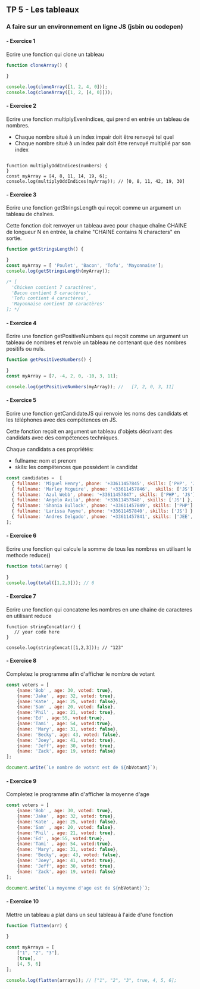 ## TP 5 -  Les tableaux

### A faire sur un environnement en ligne JS (jsbin ou codepen)

#### -  Exercice 1
Ecrire une fonction qui clone un tableau

```javascript 
function cloneArray() {
  
}

console.log(cloneArray([1, 2, 4, 0]));
console.log(cloneArray([1, 2, [4, 0]]));
```

#### -  Exercice 2

Ecrire une fonction multiplyEvenIndices, qui prend en entrée un tableau de nombres.
* Chaque nombre situé à un index impair doit être renvoyé tel quel
* Chaque nombre situé à un index pair doit être renvoyé multiplié par son index

```

function multiplyOddIndices(numbers) {
}
const myArray = [4, 8, 11, 14, 19, 6];
console.log(multiplyOddIndices(myArray)); // [0, 8, 11, 42, 19, 30]
``` 

#### -  Exercice 3

Ecrire une fonction getStringsLength qui reçoit comme un argument un tableau de chaînes.

Cette fonction doit renvoyer un tableau avec pour chaque chaîne CHAINE de longueur N en entrée, la chaîne "CHAINE contains N characters"
en sortie.

```javascript
function getStringsLength() {

}
const myArray = [ 'Poulet', 'Bacon', 'Tofu', 'Mayonnaise'];
console.log(getStringsLength(myArray));

/* [
  'Chicken contient 7 caractères',
  'Bacon contient 5 caractères',
  'Tofu contient 4 caractères',
  'Mayonnaise contient 10 caractères'
]; */
```


#### -  Exercice 4
Ecrire une fonction getPositiveNumbers qui reçoit comme un argument un tableau de nombres et 
renvoie un tableau ne contenant que des nombres positifs ou nuls.

```javascript
function getPositivesNumbers() {

}
const myArray = [7, -4, 2, 0, -10, 3, 11];

console.log(getPositiveNumbers(myArray)); //   [7, 2, 0, 3, 11]

``` 

#### -  Exercice 5
Ecrire une fonction getCandidateJS qui renvoie les noms des candidats et les téléphones avec des compétences en JS. 

Cette fonction reçoit en argument un tableau d'objets décrivant des candidats avec des compétences techniques. 

Chaque candidats a ces propriétés:
- fullname: nom et prenom
- skils: les compétences que possèdent le candidat


```javascript
const candidates =  [
  { fullname: 'Miguel Henry', phone: '+33611457845', skills: ['PHP', 'JS'] },
  { fullname: 'Marley Mcguire', phone: '+33611457846',  skills: ['JS'] },
  { fullname: 'Azul Webb', phone: '+33611457847', skills: ['PHP', 'JS'] },
  { fullname: 'Angelo Avila', phone: '+33611457848', skills: ['JS'] },
  { fullname: 'Shania Bullock', phone: '+33611457849', skills: ['PHP'] },
  { fullname: 'Larissa Payne', phone: '+33611457840', skills: ['JS'] },
  { fullname: 'Andres Delgado', phone: '+33611457841', skills: ['JEE', 'JS'] }
];
```

#### -  Exercice 6
Ecrire une fonction qui calcule la somme de tous les nombres en utilisant le methode reduce()

```javascript
function total(array) {
   
}
console.log(total([1,2,3])); // 6
``` 

#### -  Exercice 7
Ecrire une fonction qui concatene les nombres en une chaine de caracteres en utilisant reduce

```jaavscript
function stringConcat(arr) {
   // your code here 
}

console.log(stringConcat([1,2,3])); // "123"
``` 

#### -  Exercice 8
Completez le programme afin d'afficher le nombre de votant

```javascript
const voters = [
    {name:'Bob' , age: 30, voted: true},
    {name:'Jake' , age: 32, voted: true},
    {name:'Kate' , age: 25, voted: false},
    {name:'Sam' , age: 20, voted: false},
    {name:'Phil' , age: 21, voted: true},
    {name:'Ed' , age:55, voted:true},
    {name:'Tami' , age: 54, voted:true},
    {name: 'Mary', age: 31, voted: false},
    {name: 'Becky', age: 43, voted: false},
    {name: 'Joey', age: 41, voted: true},
    {name: 'Jeff', age: 30, voted: true},
    {name: 'Zack', age: 19, voted: false}
];

document.write(`Le nombre de votant est de ${nbVotant}`);
```

#### -  Exercice 9
Completez le programme afin d'afficher la moyenne d'age

```javascript
const voters = [
    {name:'Bob' , age: 30, voted: true},
    {name:'Jake' , age: 32, voted: true},
    {name:'Kate' , age: 25, voted: false},
    {name:'Sam' , age: 20, voted: false},
    {name:'Phil' , age: 21, voted: true},
    {name:'Ed' , age:55, voted:true},
    {name:'Tami' , age: 54, voted:true},
    {name: 'Mary', age: 31, voted: false},
    {name: 'Becky', age: 43, voted: false},
    {name: 'Joey', age: 41, voted: true},
    {name: 'Jeff', age: 30, voted: true},
    {name: 'Zack', age: 19, voted: false}
];

document.write(`La moyenne d'age est de ${nbVotant}`);
```
#### -  Exercice 10

Mettre un tableau a plat dans un seul tableau à l'aide d'une fonction

```javascript
function flatten(arr) {
   
}

const myArrays = [
    ["1", "2", "3"],
    [true],
    [4, 5, 6]
];

console.log(flatten(arrays)); // ["1", "2", "3", true, 4, 5, 6];
``` 
